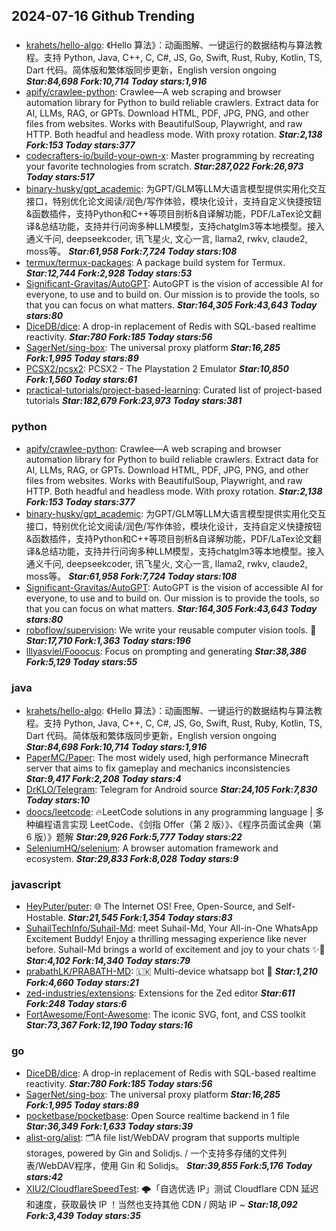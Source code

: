 ## 2024-07-16 Github Trending

### 
* [krahets/hello-algo](https://github.com/krahets/hello-algo): 《Hello 算法》：动画图解、一键运行的数据结构与算法教程。支持 Python, Java, C++, C, C#, JS, Go, Swift, Rust, Ruby, Kotlin, TS, Dart 代码。简体版和繁体版同步更新，English version ongoing ***Star:84,698 Fork:10,714 Today stars:1,916***
* [apify/crawlee-python](https://github.com/apify/crawlee-python): Crawlee—A web scraping and browser automation library for Python to build reliable crawlers. Extract data for AI, LLMs, RAG, or GPTs. Download HTML, PDF, JPG, PNG, and other files from websites. Works with BeautifulSoup, Playwright, and raw HTTP. Both headful and headless mode. With proxy rotation. ***Star:2,138 Fork:153 Today stars:377***
* [codecrafters-io/build-your-own-x](https://github.com/codecrafters-io/build-your-own-x): Master programming by recreating your favorite technologies from scratch. ***Star:287,022 Fork:26,973 Today stars:517***
* [binary-husky/gpt_academic](https://github.com/binary-husky/gpt_academic): 为GPT/GLM等LLM大语言模型提供实用化交互接口，特别优化论文阅读/润色/写作体验，模块化设计，支持自定义快捷按钮&函数插件，支持Python和C++等项目剖析&自译解功能，PDF/LaTex论文翻译&总结功能，支持并行问询多种LLM模型，支持chatglm3等本地模型。接入通义千问, deepseekcoder, 讯飞星火, 文心一言, llama2, rwkv, claude2, moss等。 ***Star:61,958 Fork:7,724 Today stars:108***
* [termux/termux-packages](https://github.com/termux/termux-packages): A package build system for Termux. ***Star:12,744 Fork:2,928 Today stars:53***
* [Significant-Gravitas/AutoGPT](https://github.com/Significant-Gravitas/AutoGPT): AutoGPT is the vision of accessible AI for everyone, to use and to build on. Our mission is to provide the tools, so that you can focus on what matters. ***Star:164,305 Fork:43,643 Today stars:80***
* [DiceDB/dice](https://github.com/DiceDB/dice): A drop-in replacement of Redis with SQL-based realtime reactivity. ***Star:780 Fork:185 Today stars:56***
* [SagerNet/sing-box](https://github.com/SagerNet/sing-box): The universal proxy platform ***Star:16,285 Fork:1,995 Today stars:89***
* [PCSX2/pcsx2](https://github.com/PCSX2/pcsx2): PCSX2 - The Playstation 2 Emulator ***Star:10,850 Fork:1,560 Today stars:61***
* [practical-tutorials/project-based-learning](https://github.com/practical-tutorials/project-based-learning): Curated list of project-based tutorials ***Star:182,679 Fork:23,973 Today stars:381***

### python
* [apify/crawlee-python](https://github.com/apify/crawlee-python): Crawlee—A web scraping and browser automation library for Python to build reliable crawlers. Extract data for AI, LLMs, RAG, or GPTs. Download HTML, PDF, JPG, PNG, and other files from websites. Works with BeautifulSoup, Playwright, and raw HTTP. Both headful and headless mode. With proxy rotation. ***Star:2,138 Fork:153 Today stars:377***
* [binary-husky/gpt_academic](https://github.com/binary-husky/gpt_academic): 为GPT/GLM等LLM大语言模型提供实用化交互接口，特别优化论文阅读/润色/写作体验，模块化设计，支持自定义快捷按钮&函数插件，支持Python和C++等项目剖析&自译解功能，PDF/LaTex论文翻译&总结功能，支持并行问询多种LLM模型，支持chatglm3等本地模型。接入通义千问, deepseekcoder, 讯飞星火, 文心一言, llama2, rwkv, claude2, moss等。 ***Star:61,958 Fork:7,724 Today stars:108***
* [Significant-Gravitas/AutoGPT](https://github.com/Significant-Gravitas/AutoGPT): AutoGPT is the vision of accessible AI for everyone, to use and to build on. Our mission is to provide the tools, so that you can focus on what matters. ***Star:164,305 Fork:43,643 Today stars:80***
* [roboflow/supervision](https://github.com/roboflow/supervision): We write your reusable computer vision tools. 💜 ***Star:17,710 Fork:1,363 Today stars:196***
* [lllyasviel/Fooocus](https://github.com/lllyasviel/Fooocus): Focus on prompting and generating ***Star:38,386 Fork:5,129 Today stars:55***

### java
* [krahets/hello-algo](https://github.com/krahets/hello-algo): 《Hello 算法》：动画图解、一键运行的数据结构与算法教程。支持 Python, Java, C++, C, C#, JS, Go, Swift, Rust, Ruby, Kotlin, TS, Dart 代码。简体版和繁体版同步更新，English version ongoing ***Star:84,698 Fork:10,714 Today stars:1,916***
* [PaperMC/Paper](https://github.com/PaperMC/Paper): The most widely used, high performance Minecraft server that aims to fix gameplay and mechanics inconsistencies ***Star:9,417 Fork:2,208 Today stars:4***
* [DrKLO/Telegram](https://github.com/DrKLO/Telegram): Telegram for Android source ***Star:24,105 Fork:7,830 Today stars:10***
* [doocs/leetcode](https://github.com/doocs/leetcode): 🔥LeetCode solutions in any programming language | 多种编程语言实现 LeetCode、《剑指 Offer（第 2 版）》、《程序员面试金典（第 6 版）》题解 ***Star:29,926 Fork:5,777 Today stars:22***
* [SeleniumHQ/selenium](https://github.com/SeleniumHQ/selenium): A browser automation framework and ecosystem. ***Star:29,833 Fork:8,028 Today stars:9***

### javascript
* [HeyPuter/puter](https://github.com/HeyPuter/puter): 🌐 The Internet OS! Free, Open-Source, and Self-Hostable. ***Star:21,545 Fork:1,354 Today stars:83***
* [SuhailTechInfo/Suhail-Md](https://github.com/SuhailTechInfo/Suhail-Md): meet Suhail-Md, Your All-in-One WhatsApp Excitement Buddy! Enjoy a thrilling messaging experience like never before. Suhail-Md brings a world of excitement and joy to your chats ✨🤖 ***Star:4,102 Fork:14,340 Today stars:79***
* [prabathLK/PRABATH-MD](https://github.com/prabathLK/PRABATH-MD): 🇱🇰 Multi-device whatsapp bot 🎉 ***Star:1,210 Fork:4,660 Today stars:21***
* [zed-industries/extensions](https://github.com/zed-industries/extensions): Extensions for the Zed editor ***Star:611 Fork:248 Today stars:6***
* [FortAwesome/Font-Awesome](https://github.com/FortAwesome/Font-Awesome): The iconic SVG, font, and CSS toolkit ***Star:73,367 Fork:12,190 Today stars:16***

### go
* [DiceDB/dice](https://github.com/DiceDB/dice): A drop-in replacement of Redis with SQL-based realtime reactivity. ***Star:780 Fork:185 Today stars:56***
* [SagerNet/sing-box](https://github.com/SagerNet/sing-box): The universal proxy platform ***Star:16,285 Fork:1,995 Today stars:89***
* [pocketbase/pocketbase](https://github.com/pocketbase/pocketbase): Open Source realtime backend in 1 file ***Star:36,349 Fork:1,633 Today stars:39***
* [alist-org/alist](https://github.com/alist-org/alist): 🗂️A file list/WebDAV program that supports multiple storages, powered by Gin and Solidjs. / 一个支持多存储的文件列表/WebDAV程序，使用 Gin 和 Solidjs。 ***Star:39,855 Fork:5,176 Today stars:42***
* [XIU2/CloudflareSpeedTest](https://github.com/XIU2/CloudflareSpeedTest): 🌩「自选优选 IP」测试 Cloudflare CDN 延迟和速度，获取最快 IP ！当然也支持其他 CDN / 网站 IP ~ ***Star:18,092 Fork:3,439 Today stars:35***
